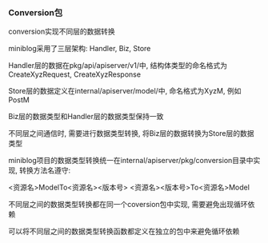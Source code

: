 ### Conversion包

conversion实现不同层的数据转换

miniblog采用了三层架构: Handler, Biz, Store

Handler层的数据在pkg/api/apiserver/v1/中, 结构体类型的命名格式为CreateXyzRequest, CreateXyzResponse

Store层的数据定义在internal/apiserver/model/中, 命名格式为XyzM, 例如PostM

Biz层的数据类型和Handler层的数据类型保持一致

不同层之间通信时, 需要进行数据类型转换, 将Biz层的数据转换为Store层的数据类型

miniblog项目的数据类型转换统一在internal/apiserver/pkg/conversion目录中实现, 转换方法名遵守: 

<资源名>ModelTo<资源名><版本号> <资源名><版本号>To<资源名>Model

不同层之间的数据类型转换都在同一个coversion包中实现, 需要避免出现循环依赖

可以将不同层之间的数据类型转换函数都定义在独立的包中来避免循环依赖